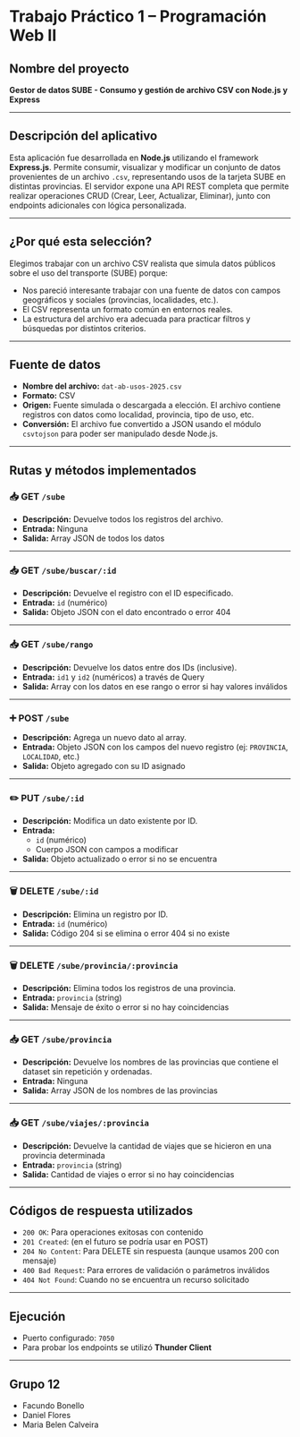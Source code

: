 # Trabajo Práctico 1 – Programación Web II

## Nombre del proyecto

**Gestor de datos SUBE - Consumo y gestión de archivo CSV con Node.js y Express**

---

## Descripción del aplicativo

Esta aplicación fue desarrollada en **Node.js** utilizando el framework **Express.js**. Permite consumir, visualizar y modificar un conjunto de datos provenientes de un archivo `.csv`, representando usos de la tarjeta SUBE en distintas provincias. El servidor expone una API REST completa que permite realizar operaciones CRUD (Crear, Leer, Actualizar, Eliminar), junto con endpoints adicionales con lógica personalizada.

---

## ¿Por qué esta selección?

Elegimos trabajar con un archivo CSV realista que simula datos públicos sobre el uso del transporte (SUBE) porque:

- Nos pareció interesante trabajar con una fuente de datos con campos geográficos y sociales (provincias, localidades, etc.).
- El CSV representa un formato común en entornos reales.
- La estructura del archivo era adecuada para practicar filtros y búsquedas por distintos criterios.

---

## Fuente de datos

- **Nombre del archivo:** `dat-ab-usos-2025.csv`
- **Formato:** CSV
- **Origen:** Fuente simulada o descargada a elección. El archivo contiene registros con datos como localidad, provincia, tipo de uso, etc.
- **Conversión:** El archivo fue convertido a JSON usando el módulo `csvtojson` para poder ser manipulado desde Node.js.

---

## Rutas y métodos implementados

### 📥 GET `/sube`
- **Descripción:** Devuelve todos los registros del archivo.
- **Entrada:** Ninguna
- **Salida:** Array JSON de todos los datos

---

### 📥 GET `/sube/buscar/:id`
- **Descripción:** Devuelve el registro con el ID especificado.
- **Entrada:** `id` (numérico)
- **Salida:** Objeto JSON con el dato encontrado o error 404

---

### 📥 GET `/sube/rango`
- **Descripción:** Devuelve los datos entre dos IDs (inclusive).
- **Entrada:** `id1` y `id2` (numéricos) a través de Query
- **Salida:** Array con los datos en ese rango o error si hay valores inválidos

---

### ➕ POST `/sube`
- **Descripción:** Agrega un nuevo dato al array.
- **Entrada:** Objeto JSON con los campos del nuevo registro (ej: `PROVINCIA`, `LOCALIDAD`, etc.)
- **Salida:** Objeto agregado con su ID asignado

---

### ✏️ PUT `/sube/:id`
- **Descripción:** Modifica un dato existente por ID.
- **Entrada:** 
  - `id` (numérico)
  - Cuerpo JSON con campos a modificar
- **Salida:** Objeto actualizado o error si no se encuentra

---

### 🗑 DELETE `/sube/:id`
- **Descripción:** Elimina un registro por ID.
- **Entrada:** `id` (numérico)
- **Salida:** Código 204 si se elimina o error 404 si no existe

---

### 🗑 DELETE `/sube/provincia/:provincia`
- **Descripción:** Elimina todos los registros de una provincia.
- **Entrada:** `provincia` (string)
- **Salida:** Mensaje de éxito o error si no hay coincidencias

---
### 📥 GET `/sube/provincia`
- **Descripción:** Devuelve los nombres de las provincias que contiene el dataset sin repetición y ordenadas.
- **Entrada:** Ninguna
- **Salida:** Array JSON de los nombres de las provincias

---

### 📥 GET `/sube/viajes/:provincia`
- **Descripción:** Devuelve la cantidad de viajes que se hicieron en una provincia determinada
- **Entrada:** `provincia` (string)
- **Salida:** Cantidad de viajes o error si no hay coincidencias

---




## Códigos de respuesta utilizados

- `200 OK`: Para operaciones exitosas con contenido
- `201 Created`: (en el futuro se podría usar en POST)
- `204 No Content`: Para DELETE sin respuesta (aunque usamos 200 con mensaje)
- `400 Bad Request`: Para errores de validación o parámetros inválidos
- `404 Not Found`: Cuando no se encuentra un recurso solicitado

---

## Ejecución

- Puerto configurado: `7050`
- Para probar los endpoints se utilizó **Thunder Client**

---

## Grupo 12

- Facundo Bonello
- Daniel Flores
- Maria Belen Calveira
